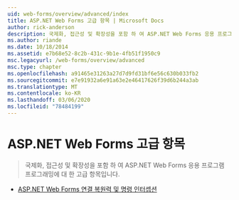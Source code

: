```yaml
---
uid: web-forms/overview/advanced/index
title: ASP.NET Web Forms 고급 항목 | Microsoft Docs
author: rick-anderson
description: 국제화, 접근성 및 확장성을 포함 하 여 ASP.NET Web Forms 응용 프로그램 프로그래밍에 대 한 고급 항목입니다.
ms.author: riande
ms.date: 10/18/2014
ms.assetid: e7b68e52-8c2b-431c-9b1e-4fb51f1950c9
msc.legacyurl: /web-forms/overview/advanced
msc.type: chapter
ms.openlocfilehash: a91465e31263a27d7d9fd31bf6e56c630b033fb2
ms.sourcegitcommit: e7e91932a6e91a63e2e46417626f39d6b244a3ab
ms.translationtype: MT
ms.contentlocale: ko-KR
ms.lasthandoff: 03/06/2020
ms.locfileid: "78484199"
---
```

# <a name="aspnet-web-forms-advanced-topics"></a>ASP.NET Web Forms 고급 항목

> 국제화, 접근성 및 확장성을 포함 하 여 ASP.NET Web Forms 응용 프로그램 프로그래밍에 대 한 고급 항목입니다.

- [ASP.NET Web Forms 연결 복원력 및 명령 인터셉션](aspnet-web-forms-connection-resiliency-and-command-interception.md)
